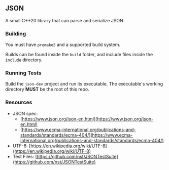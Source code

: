 ## JSON

A small C++20 library that can parse and serialize JSON.

### Building

You must have `premake5` and a supported build system.

Builds can be found inside the `build` folder, and include files inside the `include` directory.

### Running Tests

Build the `json-dev` project and run its executable. The executable's working directory **MUST** be the root of this repo.

### Resources

- JSON spec:
  - [https://www.json.org/json-en.html](https://www.json.org/json-en.html)
  - [https://www.ecma-international.org/publications-and-standards/standards/ecma-404/](https://www.ecma-international.org/publications-and-standards/standards/ecma-404/)
- UTF-8: [https://en.wikipedia.org/wiki/UTF-8](https://en.wikipedia.org/wiki/UTF-8)
- Test Files: [https://github.com/nst/JSONTestSuite](https://github.com/nst/JSONTestSuite)
